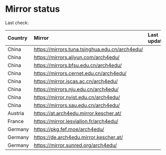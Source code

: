 <script src="./time.js"></script>
# Mirror status
Last check: <script type="text/javascript">localize(1713352590.1789453);</script>

|Country|Mirror|Last update|
|:------|:-----|:----------|
|China|https://mirrors.tuna.tsinghua.edu.cn/arch4edu/|<script type="text/javascript">localize(1713292038);</script>|
|China|https://mirrors.aliyun.com/arch4edu/|<script type="text/javascript">localize(1713292038);</script>|
|China|https://mirrors.bfsu.edu.cn/arch4edu/|<script type="text/javascript">localize(1713335739);</script>|
|China|https://mirrors.cernet.edu.cn/arch4edu/|<script type="text/javascript">localize(1713335739);</script>|
|China|https://mirror.iscas.ac.cn/arch4edu/|<script type="text/javascript">localize(1713292038);</script>|
|China|https://mirrors.nju.edu.cn/arch4edu/|<script type="text/javascript">localize(1713292038);</script>|
|China|https://mirror.nyist.edu.cn/arch4edu/|<script type="text/javascript">localize(1713292038);</script>|
|China|https://mirrors.sau.edu.cn/arch4edu/|<script type="text/javascript">localize(1713335739);</script>|
|Austria|https://at.arch4edu.mirror.kescher.at/|<script type="text/javascript">localize(1713335739);</script>|
|France|https://mirror.lesviallon.fr/arch4edu/|<script type="text/javascript">localize(1713292038);</script>|
|Germany|https://pkg.fef.moe/arch4edu/|<script type="text/javascript">localize(1713335739);</script>|
|Germany|https://de.arch4edu.mirror.kescher.at/|<script type="text/javascript">localize(1713335739);</script>|
|Germany|https://mirror.sunred.org/arch4edu/|<script type="text/javascript">localize(1713335739);</script>|

<script src="./tablefilter/tablefilter.js"></script>
<script src="./table.js"></script>